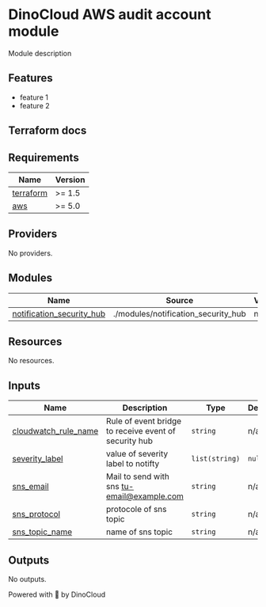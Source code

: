 # DinoCloud AWS audit account module

Module description

## Features

- feature 1
- feature 2


## Terraform docs
<!-- BEGINNING OF PRE-COMMIT-TERRAFORM DOCS HOOK -->
## Requirements

| Name | Version |
|------|---------|
| <a name="requirement_terraform"></a> [terraform](#requirement\_terraform) | >= 1.5 |
| <a name="requirement_aws"></a> [aws](#requirement\_aws) | >= 5.0 |

## Providers

No providers.

## Modules

| Name | Source | Version |
|------|--------|---------|
| <a name="module_notification_security_hub"></a> [notification\_security\_hub](#module\_notification\_security\_hub) | ./modules/notification_security_hub | n/a |

## Resources

No resources.

## Inputs

| Name | Description | Type | Default | Required |
|------|-------------|------|---------|:--------:|
| <a name="input_cloudwatch_rule_name"></a> [cloudwatch\_rule\_name](#input\_cloudwatch\_rule\_name) | Rule of event bridge to receive event of security hub | `string` | n/a | yes |
| <a name="input_severity_label"></a> [severity\_label](#input\_severity\_label) | value of severity label to notifty | `list(string)` | `null` | no |
| <a name="input_sns_email"></a> [sns\_email](#input\_sns\_email) | Mail to send with sns tu-email@example.com | `string` | n/a | yes |
| <a name="input_sns_protocol"></a> [sns\_protocol](#input\_sns\_protocol) | protocole of sns topic | `string` | n/a | yes |
| <a name="input_sns_topic_name"></a> [sns\_topic\_name](#input\_sns\_topic\_name) | name of sns topic | `string` | n/a | yes |

## Outputs

No outputs.
<!-- END OF PRE-COMMIT-TERRAFORM DOCS HOOK -->

Powered with 💖 by DinoCloud
